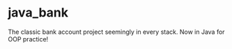 # java_bank
The classic bank account project seemingly in every stack. Now in Java for OOP practice!
